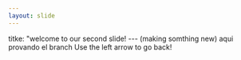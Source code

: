 ```yaml
---
layout: slide
---
```

titke: "welcome to our second slide!
--- (making somthing new)
aqui provando el branch
Use the left arrow to go back!
